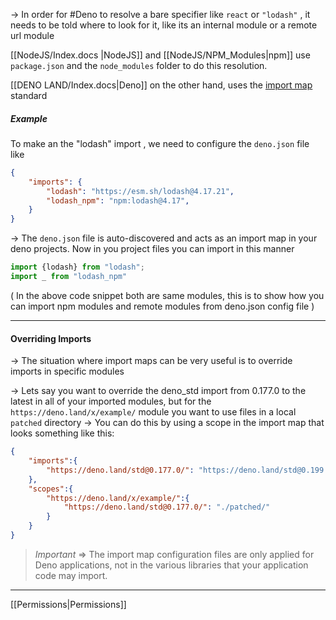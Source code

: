 -> In order for #Deno to resolve a bare specifier like `react` or `"lodash"` , it needs to be told where to look for it, like its an internal module or a remote url module

[[NodeJS/Index.docs |NodeJS]] and [[NodeJS/NPM_Modules|npm]] use `package.json` and the `node_modules` folder to do this resolution.

[[DENO LAND/Index.docs|Deno]] on the other hand, uses the [import map](https://github.com/WICG/import-maps) standard

##### Example
To make an the "lodash" import , we need to configure the `deno.json` file like
```json
{
	"imports": {
		"lodash": "https://esm.sh/lodash@4.17.21",
		"lodash_npm": "npm:lodash@4.17",
	}
}
```

-> The `deno.json` file is auto-discovered and acts as an import map in your deno projects.
Now in you project files you can import in this manner
```typescript
import {lodash} from "lodash";
import _ from "lodash_npm"
```
( In the above code snippet both are same modules, this is to show how you can import npm modules and remote modules from deno.json config file )

---

#### Overriding Imports
-> The situation where import maps can be very useful is to override imports in specific modules

-> Lets say you want to override the deno_std import from 0.177.0 to the latest in all of your imported modules, but for the `https://deno.land/x/example/` module you want to use files in a local `patched` directory
-> You can do this by using a scope in the import map that looks something like this:
```json
{
	"imports":{
		"https://deno.land/std@0.177.0/": "https://deno.land/std@0.199.0/"
	},
	"scopes":{
		"https://deno.land/x/example/":{
			"https://deno.land/std@0.177.0/": "./patched/"
		}
	}
}
```


> *Important* => The import map configuration files are only applied for Deno applications, not in the various libraries that your application code may import.

---
[[Permissions|Permissions]]

